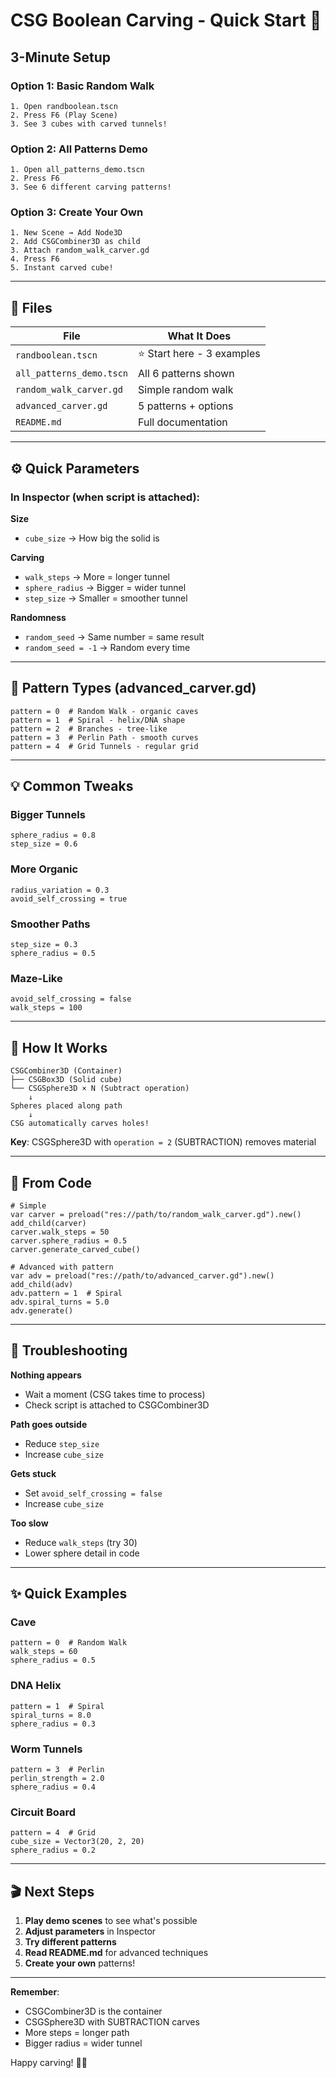 # CSG Boolean Carving - Quick Start 🚀

## 3-Minute Setup

### Option 1: Basic Random Walk
```
1. Open randboolean.tscn
2. Press F6 (Play Scene)
3. See 3 cubes with carved tunnels!
```

### Option 2: All Patterns Demo
```
1. Open all_patterns_demo.tscn
2. Press F6
3. See 6 different carving patterns!
```

### Option 3: Create Your Own
```
1. New Scene → Add Node3D
2. Add CSGCombiner3D as child
3. Attach random_walk_carver.gd
4. Press F6
5. Instant carved cube!
```

---

## 📝 Files

| File | What It Does |
|------|-------------|
| `randboolean.tscn` | ⭐ Start here - 3 examples |
| `all_patterns_demo.tscn` | All 6 patterns shown |
| `random_walk_carver.gd` | Simple random walk |
| `advanced_carver.gd` | 5 patterns + options |
| `README.md` | Full documentation |

---

## ⚙️ Quick Parameters

### In Inspector (when script is attached):

**Size**
- `cube_size` → How big the solid is

**Carving**
- `walk_steps` → More = longer tunnel
- `sphere_radius` → Bigger = wider tunnel
- `step_size` → Smaller = smoother tunnel

**Randomness**
- `random_seed` → Same number = same result
- `random_seed = -1` → Random every time

---

## 🎨 Pattern Types (advanced_carver.gd)

```gdscript
pattern = 0  # Random Walk - organic caves
pattern = 1  # Spiral - helix/DNA shape
pattern = 2  # Branches - tree-like
pattern = 3  # Perlin Path - smooth curves
pattern = 4  # Grid Tunnels - regular grid
```

---

## 💡 Common Tweaks

### Bigger Tunnels
```gdscript
sphere_radius = 0.8
step_size = 0.6
```

### More Organic
```gdscript
radius_variation = 0.3
avoid_self_crossing = true
```

### Smoother Paths
```gdscript
step_size = 0.3
sphere_radius = 0.5
```

### Maze-Like
```gdscript
avoid_self_crossing = false
walk_steps = 100
```

---

## 🎯 How It Works

```
CSGCombiner3D (Container)
├── CSGBox3D (Solid cube)
└── CSGSphere3D × N (Subtract operation)
    ↓
Spheres placed along path
    ↓
CSG automatically carves holes!
```

**Key**: CSGSphere3D with `operation = 2` (SUBTRACTION) removes material

---

## 🔧 From Code

```gdscript
# Simple
var carver = preload("res://path/to/random_walk_carver.gd").new()
add_child(carver)
carver.walk_steps = 50
carver.sphere_radius = 0.5
carver.generate_carved_cube()

# Advanced with pattern
var adv = preload("res://path/to/advanced_carver.gd").new()
add_child(adv)
adv.pattern = 1  # Spiral
adv.spiral_turns = 5.0
adv.generate()
```

---

## 🐛 Troubleshooting

**Nothing appears**
- Wait a moment (CSG takes time to process)
- Check script is attached to CSGCombiner3D

**Path goes outside**
- Reduce `step_size`
- Increase `cube_size`

**Gets stuck**
- Set `avoid_self_crossing = false`
- Increase `cube_size`

**Too slow**
- Reduce `walk_steps` (try 30)
- Lower sphere detail in code

---

## ✨ Quick Examples

### Cave
```gdscript
pattern = 0  # Random Walk
walk_steps = 60
sphere_radius = 0.5
```

### DNA Helix
```gdscript
pattern = 1  # Spiral
spiral_turns = 8.0
sphere_radius = 0.3
```

### Worm Tunnels
```gdscript
pattern = 3  # Perlin
perlin_strength = 2.0
sphere_radius = 0.4
```

### Circuit Board
```gdscript
pattern = 4  # Grid
cube_size = Vector3(20, 2, 20)
sphere_radius = 0.2
```

---

## 🎬 Next Steps

1. **Play demo scenes** to see what's possible
2. **Adjust parameters** in Inspector
3. **Try different patterns** 
4. **Read README.md** for advanced techniques
5. **Create your own** patterns!

---

**Remember**:
- CSGCombiner3D is the container
- CSGSphere3D with SUBTRACTION carves
- More steps = longer path
- Bigger radius = wider tunnel

Happy carving! 🔮✨

